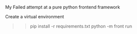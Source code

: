 My Failed attempt at a pure python frontend framework

Create a virtual environment

>> pip install -r requirements.txt
>> python -m front run